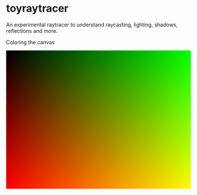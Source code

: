 # toyraytracer
An experimental raytracer to understand raycasting, lighting, shadows, reflections and more.

Coloring the canvas

![](out.jpg)
